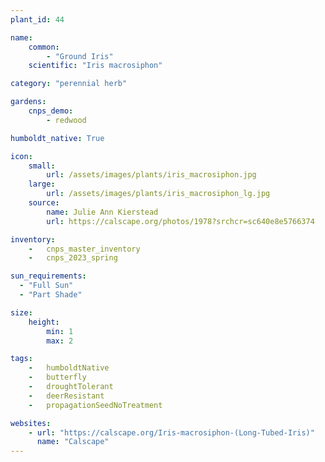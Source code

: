 ```yaml
---
plant_id: 44

name: 
    common: 
        - "Ground Iris"  
    scientific: "Iris macrosiphon"  

category: "perennial herb"

gardens: 
    cnps_demo:
        - redwood

humboldt_native: True

icon: 
    small: 
        url: /assets/images/plants/iris_macrosiphon.jpg 
    large: 
        url: /assets/images/plants/iris_macrosiphon_lg.jpg 
    source: 
        name: Julie Ann Kierstead 
        url: https://calscape.org/photos/1978?srchcr=sc640e8e5766374

inventory: 
    -   cnps_master_inventory
    -   cnps_2023_spring

sun_requirements:
  - "Full Sun"
  - "Part Shade"

size:
    height: 
        min: 1
        max: 2

tags:  
    -   humboldtNative
    -   butterfly
    -   droughtTolerant
    -   deerResistant
    -   propagationSeedNoTreatment

websites: 
    - url: "https://calscape.org/Iris-macrosiphon-(Long-Tubed-Iris)"
      name: "Calscape"
---
```

